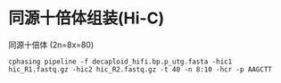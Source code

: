 # 同源十倍体组装(Hi-C)

同源十倍体 (2n=8x=80)


```shell
cphasing pipeline -f decaploid_hifi.bp.p_utg.fasta -hic1 hic_R1.fastq.gz -hic2 hic_R2.fastq.gz -t 40 -n 8:10 -hcr -p AAGCTT 
```

